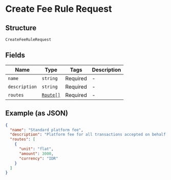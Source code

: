 
# Create Fee Rule Request

## Structure

`CreateFeeRuleRequest`

## Fields

| Name | Type | Tags | Description |
|  --- | --- | --- | --- |
| `name` | `string` | Required | - |
| `description` | `string` | Required | - |
| `routes` | [`Route[]`](/doc/models/route.md) | Required | - |

## Example (as JSON)

```json
{
  "name": "Standard platform fee",
  "description": "Platform fee for all transactions accepted on behalf of vendors",
  "routes": [
    {
      "unit": "flat",
      "amount": 3000,
      "currency": "IDR"
    }
  ]
}
```

